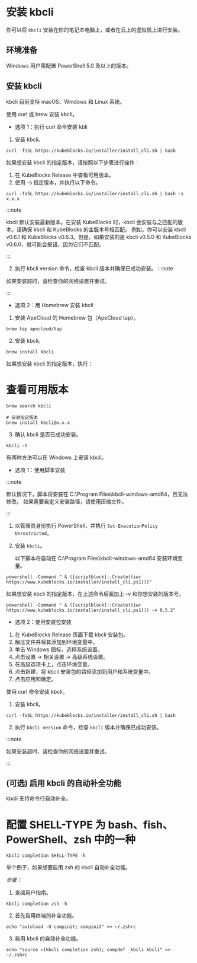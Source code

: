 # 安装 kbcli
你可以将 `kbcli` 安装在你的笔记本电脑上，或者在云上的虚拟机上进行安装。

## 环境准备
Windows 用户需配置 PowerShell 5.0 及以上的版本。
## 安装 kbcli
kbcli 目前支持 macOS、Windows 和 Linux 系统。

<Tabs>
<TabItem value="macOS" label="macOS" default>

使用  curl 或 brew 安装 kbcli。

- 选项 1：执行 curl 命令安装 kbli

1. 安装 kbcli。
```
curl -fsSL https://kubeblocks.io/installer/install_cli.sh | bash
```
如果想安装 kbcli 的指定版本，请按照以下步骤进行操作：
  1. 在 KubeBlocks Release 中查看可用版本。
  2. 使用 -s 指定版本，并执行以下命令。
  ```
curl -fsSL https://kubeblocks.io/installer/install_cli.sh | bash -s x.x.x
```
  :::note

kbcli 默认安装最新版本。在安装 KubeBlocks 时，kbcli 会安装与之匹配的版本。请确保 kbcli 和 KubeBlocks 的主版本号相匹配。
例如，你可以安装 kbcli v0.6.1 和 KubeBlocks v0.6.3。但是，如果安装的是 kbcli v0.5.0 和 KubeBlocks v0.6.0，就可能会报错，因为它们不匹配。

  :::

2. 执行 kbcli version 命令，检查 kbcli 版本并确保已成功安装。
  :::note

如果安装超时，请检查你的网络设置并重试。

  :::

- 选项 2：用 Homebrew 安装 kbcli

1. 安装 ApeCloud 的 Homebrew 包（ApeCloud tap）。
```
brew tap apecloud/tap
```

2. 安装 kbcli。
```
brew install kbcli
```
  
如果想安装 kbcli 的指定版本，执行：
# 查看可用版本 
```
brew search kbcli

# 安装指定版本
brew install kbcli@x.x.x
```
   
3. 确认 kbcli 是否已成功安装。
```
kbcli -h
```

</TabItem>

<TabItem value="Windows" label="Windows">

有两种方法可以在 Windows 上安装 kbcli。

- 选项 1：使用脚本安装

:::note

默认情况下，脚本将安装在 C:\Program Files\kbcli-windows-amd64，且无法修改。
如果需要自定义安装路径，请使用压缩文件。

:::

1. 以管理员身份执行 PowerShell，并执行 `Set-ExecutionPolicy Unrestricted`。
2. 安装 `kbcli`。

   以下脚本将自动在 C:\Program Files\kbcli-windows-amd64 安装环境变量。
```
powershell -Command " & ([scriptblock]::Create((iwr https://www.kubeblocks.io/installer/install_cli.ps1)))"
```

如果想安装 kbcli 的指定版本，在上述命令后面加上 -v 和你想安装的版本号。
```
powershell -Command " & ([scriptblock]::Create((iwr https://www.kubeblocks.io/installer/install_cli.ps1))) -v 0.5.2"
```
  
- 选项 2：使用安装包安装

1. 在 KubeBlocks Release 页面下载 kbcli 安装包。
2. 解压文件并将其添加到环境变量中。
  1. 单击 Windows 图标，选择系统设置。
  2. 点击设置 -> 相关设置 -> 高级系统设置。
  3. 在高级选项卡上，点击环境变量。
  4. 点击新建，将 kbcli 安装包的路径添加到用户和系统变量中。
  5. 点击应用和确定。

</TabItem>

<TabItem value="Linux" label="Linux">

使用 curl 命令安装 kbcli。

1. 安装 kbcli。
```
curl -fsSL https://kubeblocks.io/installer/install_cli.sh | bash
```

2. 执行 `kbcli version` 命令，检查 `kbcli` 版本并确保已成功安装。

:::note

如果安装超时，请检查你的网络设置并重试。

:::

</TabItem>
</Tabs>

## (可选) 启用 kbcli 的自动补全功能

kbcli 支持命令行自动补全。 

# 配置 SHELL-TYPE 为 bash、fish、PowerShell、zsh 中的一种
```
kbcli completion SHELL-TYPE -h
```
举个例子，如果想要启用 zsh 的 kbcli 自动补全功能。

*步骤：*

1. 查阅用户指南。
```
kbcli completion zsh -h
```

2. 首先启用终端的补全功能。
```
echo "autoload -U compinit; compinit" >> ~/.zshrc
```

3. 启用 kbcli 的自动补全功能。
```
echo "source <(kbcli completion zsh); compdef _kbcli kbcli" >> ~/.zshrc
```

